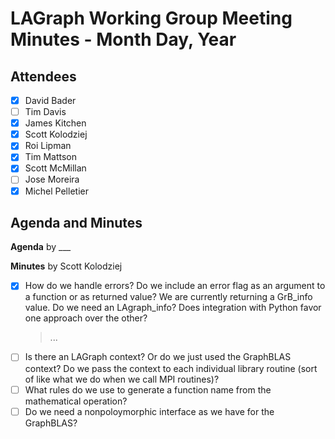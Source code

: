 # LAGraph Working Group Meeting Minutes - Month Day, Year

## Attendees
- [X] David Bader
- [ ] Tim Davis
- [X] James Kitchen
- [X] Scott Kolodziej
- [X] Roi Lipman
- [X] Tim Mattson
- [X] Scott McMillan
- [ ] Jose Moreira
- [X] Michel Pelletier

## Agenda and Minutes

**Agenda** by ___

**Minutes** by Scott Kolodziej

- [X] How do we handle errors? Do we include an error flag as an argument to a function or as returned value? We are currently returning a GrB_info value. Do we need an LAgraph_info? Does integration with Python favor one approach over the other?
    > ...
- [ ] Is there an LAGraph context? Or do we just used the GraphBLAS context? Do we pass the context to each individual library routine (sort of like what we do when we call MPI routines)?
- [ ] What rules do we use to generate a function name from the mathematical operation?
- [ ] Do we need a nonpoloymorphic interface as we have for the GraphBLAS?
